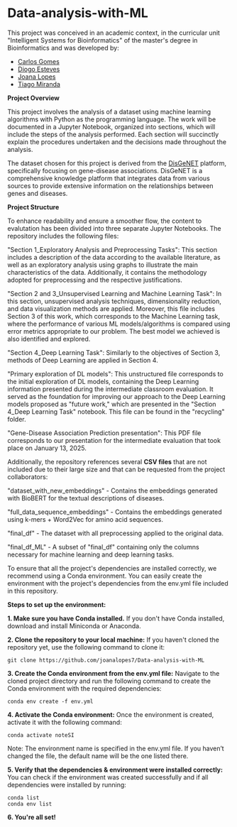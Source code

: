 # Data-analysis-with-ML


This project was conceived in an academic context, in the curricular unit "Intelligent Systems for Bioinformatics" of the master's degree in Bioinformatics and was developed by:

- [Carlos Gomes](https://github.com/CarlosGomes00)
- [Diogo Esteves](https://github.com/dasesteves)
- [Joana Lopes](https://github.com/joanalopes7)
- [Tiago Miranda](https://github.com/tiagomiranda24) <br>
  

**Project Overview**

This project involves the analysis of a dataset using machine learning algorithms with Python as the programming language. The work will be documented in a Jupyter Notebook, organized into sections, which will include the steps of the analysis performed. Each section will succinctly explain the procedures undertaken and the decisions made throughout the analysis.

The dataset chosen for this project is derived from the [DisGeNET](https://tdcommons.ai/multi_pred_tasks/gdi#disgenet) platform, specifically focusing on gene-disease associations. DisGeNET is a comprehensive knowledge platform that integrates data from various sources to provide extensive information on the relationships between genes and diseases.<br>


**Project Structure**

To enhance readability and ensure a smoother flow, the content to evalutation has been divided into three separate Jupyter Notebooks. The repository includes the following files:

"Section 1_Exploratory Analysis and Preprocessing Tasks": This section includes a description of the data according to the available literature, as well as an exploratory analysis using graphs to illustrate the main characteristics of the data. Additionally, it contains the methodology adopted for preprocessing and the respective justifications.

"Section 2 and 3_Unsupervised Learning and Machine Learning Task": In this section, unsupervised analysis techniques, dimensionality reduction, and data visualization methods are applied. Moreover, this file includes Section 3 of this work, which corresponds to the Machine Learning task, where the performance of various ML models/algorithms is compared using error metrics appropriate to our problem. The best model we achieved is also identified and explored.

"Section 4_Deep Learning Task": Similarly to the objectives of Section 3, methods of Deep Learning are applied in Section 4.

"Primary exploration of DL models": This unstructured file corresponds to the initial exploration of DL models, containing the Deep Learning information presented during the intermediate classroom evaluation. It served as the foundation for improving our approach to the Deep Learning models proposed as "future work," which are presented in the "Section 4_Deep Learning Task" notebook. This file can be found in the "recycling" folder.

"Gene-Disease Association Prediction presentation": This PDF file corresponds to our presentation for the intermediate evaluation that took place on January 13, 2025.<br>



Additionally, the repository references several **CSV files** that are not included due to their large size and that can be requested from the project collaborators:

"dataset_with_new_embeddings" - Contains the embeddings generated with BioBERT for the textual descriptions of diseases.

"full_data_sequence_embeddings" - Contains the embeddings generated using k-mers + Word2Vec for amino acid sequences.

"final_df" - The dataset with all preprocessing applied to the original data.

"final_df_ML" - A subset of "final_df" containing only the columns necessary for machine learning and deep learning tasks.<br>



To ensure that all the project's dependencies are installed correctly, we recommend using a Conda environment. You can easily create the environment with the project's dependencies from the env.yml file included in this repository.<br>

**Steps to set up the environment:**

**1. Make sure you have Conda installed.**
If you don't have Conda installed, download and install Miniconda or Anaconda.

**2. Clone the repository to your local machine:**
If you haven't cloned the repository yet, use the following command to clone it:

```
git clone https://github.com/joanalopes7/Data-analysis-with-ML
```

**3. Create the Conda environment from the env.yml file:**
Navigate to the cloned project directory and run the following command to create the Conda environment with the required dependencies:

```
conda env create -f env.yml
```

**4. Activate the Conda environment:**
Once the environment is created, activate it with the following command:

```
conda activate noteSI
```
Note: The environment name is specified in the env.yml file. If you haven’t changed the file, the default name will be the one listed there.

**5. Verify that the dependencies & environment were installed correctly:**  
You can check if the environment was created successfully and if all dependencies were installed by running:

```
conda list
conda env list
```

**6. You're all set!**
